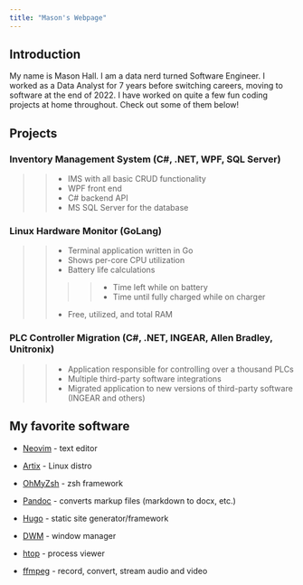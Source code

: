 ```yaml
---
title: "Mason's Webpage"
---
```


## Introduction

My name is Mason Hall. I am a data nerd turned Software Engineer. I worked as a Data Analyst for 7 years before switching careers, moving to software at the end of 2022. I have worked on quite a few fun coding projects at home throughout. Check out some of them below!

## Projects

### Inventory Management System (C#, .NET, WPF, SQL Server)
>> - IMS with all basic CRUD functionality 
>> - WPF front end
>> - C# backend API
>> - MS SQL Server for the database

### Linux Hardware Monitor (GoLang) 
>> - Terminal application written in Go
>> - Shows per-core CPU utilization
>> - Battery life calculations
>> >> - Time left while on battery 
>> >> - Time until fully charged while on charger 
>> - Free, utilized, and total RAM

### PLC Controller Migration (C#, .NET, INGEAR, Allen Bradley, Unitronix)
>> - Application responsible for controlling over a thousand PLCs 
>> - Multiple third-party software integrations
>> - Migrated application to new versions of third-party software (INGEAR and others) 

## My favorite software

- [Neovim](https://neovim.io) - text editor

- [Artix](https://artixlinux.org) - Linux distro

- [OhMyZsh](https://ohmyz.sh) - zsh framework

- [Pandoc](https://pandoc.org) - converts markup files (markdown to docx, etc.)

- [Hugo](https://gohugo.io) - static site generator/framework

- [DWM](https://dwm.suckless.org) - window manager

- [htop](https://htop.dev) - process viewer

- [ffmpeg](https://www.ffmpeg.org) - record, convert, stream audio and video

